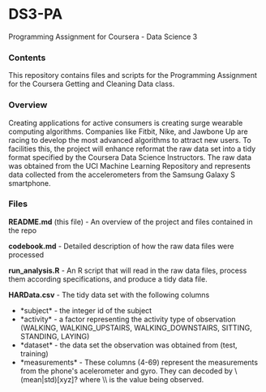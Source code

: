 # DS3-PA
Programming Assignment for Coursera - Data Science 3 

### Contents
This repository contains files and scripts for the Programming Assignment for the Coursera Getting and Cleaning Data class.

### Overview
Creating applications for active consumers is creating surge wearable computing algorithms.  Companies like Fitbit, Nike, and Jawbone Up are racing to develop the most advanced algorithms to attract new users. To facilities this, the project will enhance reformat the raw data set into a tidy format specified by the Coursera Data Science Instructors.  The raw data was obtained from the UCI Machine Learning Repository and represents data collected from the accelerometers from the Samsung Galaxy S smartphone. 

### Files
**README.md** (this file) - An overview of the project and files contained in the repo

**codebook.md** - Detailed description of how the raw data files were processed

**run_analysis.R** - An R script that will read in the raw data files, process them according specifications, and produce a tidy data file.

**HARData.csv** - The tidy data set with the following columns

<ul>
 <li>*subject* - the integer id of the subject  
 <li>*activity* - a factor representing the activity type of observation (WALKING, WALKING_UPSTAIRS, WALKING_DOWNSTAIRS, SITTING, STANDING, LAYING)  
 <li>*dataset* - the data set the observation was obtained from (test, training)  
 <li>*measurements* - These columns (4-69) represent the measurements from the phone's acelerometer and gyro. They can decoded by \<measurement\>(mean|std)[xyz]? where \<measurement>\ is the value being observed. 
 </ul>
